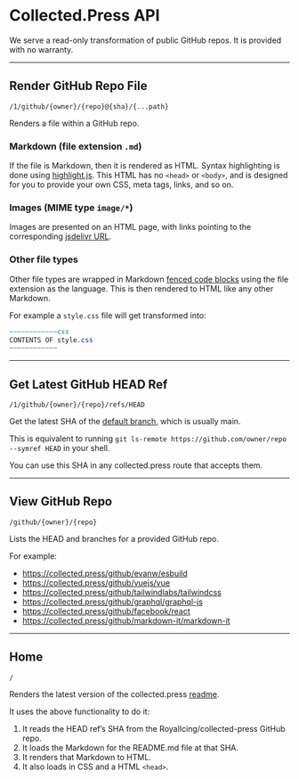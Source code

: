 # Collected.Press API

We serve a read-only transformation of public GitHub repos. It is provided with no warranty.

----

## Render GitHub Repo File

`/1/github/{owner}/{repo}@{sha}/{...path}`

Renders a file within a GitHub repo.

### Markdown (file extension `.md`)

If the file is Markdown, then it is rendered as HTML. Syntax highlighting is done using [highlight.js](https://highlightjs.org/). This HTML has no `<head>` or `<body>`, and is designed for you to provide your own CSS, meta tags, links, and so on.

### Images (MIME type `image/*`)

Images are presented on an HTML page, with links pointing to the corresponding [jsdelivr URL][jsdelivr-github].

### Other file types

Other file types are wrapped in Markdown [fenced code blocks](https://www.markdownguide.org/extended-syntax/#fenced-code-blocks) using the file extension as the language. This is then rendered to HTML like any other Markdown.

For example a `style.css` file will get transformed into:
```markdown
~~~~~~~~~~~~css
CONTENTS OF style.css
~~~~~~~~~~~~
```

----

## Get Latest GitHub HEAD Ref

`/1/github/{owner}/{repo}/refs/HEAD`

Get the latest SHA of the [default branch](https://docs.github.com/en/repositories/configuring-branches-and-merges-in-your-repository/managing-branches-in-your-repository/changing-the-default-branch), which is usually main.

This is equivalent to running `git ls-remote https://github.com/owner/repo --symref HEAD` in your shell.

You can use this SHA in any collected.press route that accepts them.

----

## View GitHub Repo

`/github/{owner}/{repo}`

Lists the HEAD and branches for a provided GitHub repo.

For example:

- https://collected.press/github/evanw/esbuild
- https://collected.press/github/vuejs/vue
- https://collected.press/github/tailwindlabs/tailwindcss
- https://collected.press/github/graphql/graphql-js
- https://collected.press/github/facebook/react
- https://collected.press/github/markdown-it/markdown-it

----

## Home

`/`

Renders the latest version of the collected.press [readme](https://github.com/RoyalIcing/collected-press/blob/main/README.md).

It uses the above functionality to do it:

1. It reads the HEAD ref’s SHA from the RoyalIcing/collected-press GitHub repo.
1. It loads the Markdown for the README.md file at that SHA.
1. It renders that Markdown to HTML.
1. It also loads in CSS and a HTML `<head>`.


[jsdelivr-github]: https://www.jsdelivr.com/?docs=gh